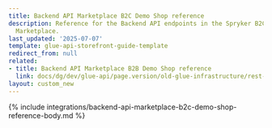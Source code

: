 ```yaml
---
title: Backend API Marketplace B2C Demo Shop reference
description: Reference for the Backend API endpoints in the Spryker B2C Demo Shop
  Marketplace.
last_updated: '2025-07-07'
template: glue-api-storefront-guide-template
redirect_from: null
related:
- title: Backend API Marketplace B2B Demo Shop reference
  link: docs/dg/dev/glue-api/page.version/old-glue-infrastructure/rest-api-marketplace-b2b-demo-shop-reference.html
layout: custom_new
---
```


{% include integrations/backend-api-marketplace-b2c-demo-shop-reference-body.md %}
